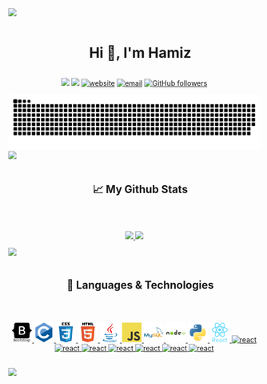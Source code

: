 
<img src="https://user-images.githubusercontent.com/73097560/115834477-dbab4500-a447-11eb-908a-139a6edaec5c.gif">

<div id="user-content-toc">
  <ul align="center">
    <summary><h1 style="display: inline-block">Hi 👋, I'm Hamiz</h1></summary>
  </ul>
</div>

<div align="center">
  
  ![](https://hit.yhype.me/github/profile?user_id=62346333)
  ![](https://komarev.com/ghpvc/?username=HamzDevelopment&label=Views&color=blue)
  [![website](https://img.shields.io/badge/Website-9B9B9B.svg?&style=flat-square&logo=Google-Chrome&logoColor=white&color=blue)](https://hamiz.dev)
  [![email](https://img.shields.io/badge/Email-9B9B9B.svg?&style=flat-square&logo=Gmail&logoColor=white&color=blue)](mailto:hamzdevelopment@gmail.com)
  [![GitHub followers](https://img.shields.io/github/followers/HamzDevelopment?label=Follow&style=social)](https://github.com/HamzDevelopment)
  
</div>

<div align="center">
  <img  src="https://github.com/1999AZZAR/1999AZZAR/blob/main/resources/img/grid-snake.svg"
       alt="snake" /></a>
</div>

<img src="https://user-images.githubusercontent.com/73097560/115834477-dbab4500-a447-11eb-908a-139a6edaec5c.gif">

<div id="user-content-toc">
  <ul align="center">
    <summary><h2 style="display: inline-block">📈 My Github Stats</h2></summary>
  </ul>
</div>

<br>
<p align="center">
<a href="https://github.com/HamzDevelopment">
  <img height="180em" src="https://github-stats-hamzdevelopments-projects.vercel.app/api?username=HamzDevelopment&show_icons=true&include_all_commits=true&count_private=true&theme=radical"/>
  <img height="180em" src="https://github-stats-hamzdevelopments-projects.vercel.app/api/top-langs/?username=HamzDevelopment&layout=compact&theme=radical&hide=css,scss,hack"/>
</a>
</p>
<img src="https://user-images.githubusercontent.com/73097560/115834477-dbab4500-a447-11eb-908a-139a6edaec5c.gif">

<div id="user-content-toc">
  <ul align="center">
    <summary><h2 style="display: inline-block">🔧 Languages & Technologies</h2></summary>
  </ul>
</div>
<br>
<p align="center"> 
  <a href="https://getbootstrap.com" target="_blank" rel="noreferrer">
    <img src="https://raw.githubusercontent.com/devicons/devicon/master/icons/bootstrap/bootstrap-plain-wordmark.svg"
      alt="bootstrap" width="40" height="40" /> </a>
  <a href="https://www.cprogramming.com/" target="_blank"
    rel="noreferrer"> <img src="https://raw.githubusercontent.com/devicons/devicon/master/icons/c/c-original.svg"
      alt="c" width="40" height="40" /> </a>
  <a href="https://www.w3schools.com/css/" target="_blank"
    rel="noreferrer"> <img
      src="https://raw.githubusercontent.com/devicons/devicon/master/icons/css3/css3-original-wordmark.svg" alt="css3"
      width="40" height="40" /> </a>
  <a href="https://www.w3.org/html/" target="_blank" rel="noreferrer"> <img
      src="https://raw.githubusercontent.com/devicons/devicon/master/icons/html5/html5-original-wordmark.svg"
      alt="html5" width="40" height="40" /> </a>
  <a href="https://www.java.com" target="_blank" rel="noreferrer"> <img
      src="https://raw.githubusercontent.com/devicons/devicon/master/icons/java/java-original.svg" alt="java" width="40"
      height="40" /> </a>
  <a href="https://developer.mozilla.org/en-US/docs/Web/JavaScript" target="_blank"
    rel="noreferrer"> <img
      src="https://raw.githubusercontent.com/devicons/devicon/master/icons/javascript/javascript-original.svg"
      alt="javascript" width="40" height="40" /> </a>
  <a href="https://www.mysql.com/" target="_blank" rel="noreferrer"> <img
      src="https://raw.githubusercontent.com/devicons/devicon/master/icons/mysql/mysql-original-wordmark.svg"
      alt="mysql" width="40" height="40" /> </a>
      </a>
      <a href="https://nodejs.org" target="_blank" rel="noreferrer"> <img
      src="https://raw.githubusercontent.com/devicons/devicon/master/icons/nodejs/nodejs-original-wordmark.svg"
      alt="nodejs" width="40" height="40" /> </a>
      <a href="https://www.python.org" target="_blank" rel="noreferrer"> <img
      src="https://raw.githubusercontent.com/devicons/devicon/master/icons/python/python-original.svg" alt="python"
      width="40" height="40" /> </a>
      <a href="https://reactjs.org/" target="_blank" rel="noreferrer"> <img
      src="https://raw.githubusercontent.com/devicons/devicon/master/icons/react/react-original-wordmark.svg"
      alt="react" width="40" height="40" /> </a> 
       <a href="#" target="_blank" rel="noreferrer"> <img
      src="https://upload.wikimedia.org/wikipedia/commons/thumb/c/cf/Angular_full_color_logo.svg/2048px-Angular_full_color_logo.svg.png"
      alt="react" width="40" height="40" /> </a> 
      <a href="#" target="_blank" rel="noreferrer"> <img
      src="https://images.prismic.io/ionicframeworkcom/66cfdbef-e59d-463a-8e24-12cb233e9d97_ionic+logo+blue.png?auto=compress,format"
      alt="react" width="40" height="40" /> </a> 
      <a href="#" target="_blank" rel="noreferrer"> <img
      src="https://upload.wikimedia.org/wikipedia/commons/thumb/4/4c/Typescript_logo_2020.svg/1200px-Typescript_logo_2020.svg.png"
      alt="react" width="40" height="40" /> </a> 
      <a href="#" target="_blank" rel="noreferrer"> <img
      src="https://upload.wikimedia.org/wikipedia/commons/thumb/9/9a/Visual_Studio_Code_1.35_icon.svg/2048px-Visual_Studio_Code_1.35_icon.svg.png"
      alt="react" width="40" height="40" /> </a> 
      <a href="#" target="_blank" rel="noreferrer"> <img
      src="https://github.com/vimalverma558/vimalverma558/blob/v2/img/icons8-github.svg"
      alt="react" width="40" height="40" /> </a> 
      <a href="#" target="_blank" rel="noreferrer"> <img
      src="https://icon.vimalverma.in/img?tool=ubuntu"
      alt="react" width="40" height="40" /> </a> 
      <a href="#" target="_blank" rel="noreferrer"> <img
      src="https://icon.vimalverma.in/img?tool=azure"
      alt="react" width="40" height="40" /> </a> 

</p>
      
<br>
<img src="https://user-images.githubusercontent.com/73097560/115834477-dbab4500-a447-11eb-908a-139a6edaec5c.gif">

